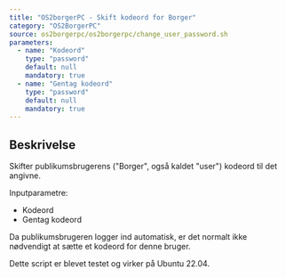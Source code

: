 ```yaml
---
title: "OS2borgerPC - Skift kodeord for Borger"
category: "OS2BorgerPC"
source: os2borgerpc/os2borgerpc/change_user_password.sh
parameters:
  - name: "Kodeord"
    type: "password"
    default: null
    mandatory: true
  - name: "Gentag kodeord"
    type: "password"
    default: null
    mandatory: true
---
```


## Beskrivelse
Skifter publikumsbrugerens ("Borger", også kaldet "user") kodeord til det angivne.

Inputparametre:
- Kodeord
- Gentag kodeord

Da publikumsbrugeren logger ind automatisk, er det normalt ikke nødvendigt at sætte et kodeord for denne bruger.

Dette script er blevet testet og virker på Ubuntu 22.04.